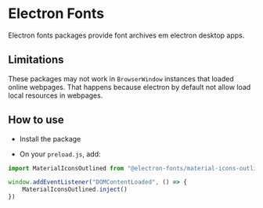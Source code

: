 # Electron Fonts

Electron fonts packages provide font archives em electron desktop apps.

## Limitations

These packages may not work in `BrowserWindow` instances that loaded online webpages. That happens because electron by default not allow load local resources in webpages.

## How to use

* Install the package

* On your `preload.js`, add:

```ts
import MaterialIconsOutlined from "@electron-fonts/material-icons-outlined"

window.addEventListener("DOMContentLoaded", () => {
    MaterialIconsOutlined.inject()
})
```